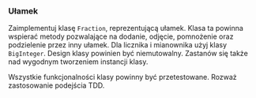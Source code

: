 ### Ułamek

Zaimplementuj klasę `Fraction`, reprezentującą ułamek. Klasa ta powinna wspierać
metody pozwalające na dodanie, odjęcie, pomnożenie oraz podzielenie przez inny
ułamek. Dla licznika i mianownika użyj klasy `BigInteger`. Design klasy powinien
być niemutowalny. Zastanów się także nad wygodnym tworzeniem instancji klasy.

Wszystkie funkcjonalności klasy powinny być przetestowane. Rozważ zastosowanie
podejścia TDD.
